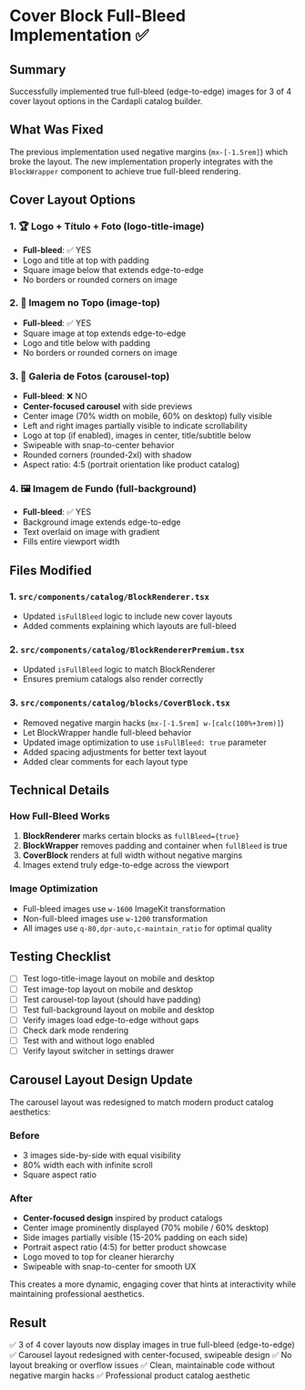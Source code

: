 # Cover Block Full-Bleed Implementation ✅

## Summary
Successfully implemented true full-bleed (edge-to-edge) images for 3 of 4 cover layout options in the Cardapli catalog builder.

## What Was Fixed
The previous implementation used negative margins (`mx-[-1.5rem]`) which broke the layout. The new implementation properly integrates with the `BlockWrapper` component to achieve true full-bleed rendering.

## Cover Layout Options

### 1. 🏆 Logo + Título + Foto (logo-title-image)
- **Full-bleed**: ✅ YES
- Logo and title at top with padding
- Square image below that extends edge-to-edge
- No borders or rounded corners on image

### 2. 📸 Imagem no Topo (image-top)
- **Full-bleed**: ✅ YES
- Square image at top extends edge-to-edge
- Logo and title below with padding
- No borders or rounded corners on image

### 3. 🎠 Galeria de Fotos (carousel-top)
- **Full-bleed**: ❌ NO
- **Center-focused carousel** with side previews
- Center image (70% width on mobile, 60% on desktop) fully visible
- Left and right images partially visible to indicate scrollability
- Logo at top (if enabled), images in center, title/subtitle below
- Swipeable with snap-to-center behavior
- Rounded corners (rounded-2xl) with shadow
- Aspect ratio: 4:5 (portrait orientation like product catalog)

### 4. 🖼️ Imagem de Fundo (full-background)
- **Full-bleed**: ✅ YES
- Background image extends edge-to-edge
- Text overlaid on image with gradient
- Fills entire viewport width

## Files Modified

### 1. `src/components/catalog/BlockRenderer.tsx`
- Updated `isFullBleed` logic to include new cover layouts
- Added comments explaining which layouts are full-bleed

### 2. `src/components/catalog/BlockRendererPremium.tsx`
- Updated `isFullBleed` logic to match BlockRenderer
- Ensures premium catalogs also render correctly

### 3. `src/components/catalog/blocks/CoverBlock.tsx`
- Removed negative margin hacks (`mx-[-1.5rem] w-[calc(100%+3rem)]`)
- Let BlockWrapper handle full-bleed behavior
- Updated image optimization to use `isFullBleed: true` parameter
- Added spacing adjustments for better text layout
- Added clear comments for each layout type

## Technical Details

### How Full-Bleed Works
1. **BlockRenderer** marks certain blocks as `fullBleed={true}`
2. **BlockWrapper** removes padding and container when `fullBleed` is true
3. **CoverBlock** renders at full width without negative margins
4. Images extend truly edge-to-edge across the viewport

### Image Optimization
- Full-bleed images use `w-1600` ImageKit transformation
- Non-full-bleed images use `w-1200` transformation
- All images use `q-80,dpr-auto,c-maintain_ratio` for optimal quality

## Testing Checklist
- [ ] Test logo-title-image layout on mobile and desktop
- [ ] Test image-top layout on mobile and desktop
- [ ] Test carousel-top layout (should have padding)
- [ ] Test full-background layout on mobile and desktop
- [ ] Verify images load edge-to-edge without gaps
- [ ] Check dark mode rendering
- [ ] Test with and without logo enabled
- [ ] Verify layout switcher in settings drawer

## Carousel Layout Design Update

The carousel layout was redesigned to match modern product catalog aesthetics:

### Before
- 3 images side-by-side with equal visibility
- 80% width each with infinite scroll
- Square aspect ratio

### After
- **Center-focused design** inspired by product catalogs
- Center image prominently displayed (70% mobile / 60% desktop)
- Side images partially visible (15-20% padding on each side)
- Portrait aspect ratio (4:5) for better product showcase
- Logo moved to top for cleaner hierarchy
- Swipeable with snap-to-center for smooth UX

This creates a more dynamic, engaging cover that hints at interactivity while maintaining professional aesthetics.

## Result
✅ 3 of 4 cover layouts now display images in true full-bleed (edge-to-edge)
✅ Carousel layout redesigned with center-focused, swipeable design
✅ No layout breaking or overflow issues
✅ Clean, maintainable code without negative margin hacks
✅ Professional product catalog aesthetic
